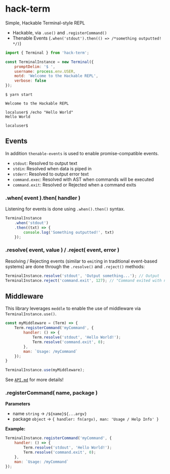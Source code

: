# hack-term

Simple, Hackable Terminal-style REPL

* Hackable, via `.use()` and `.registerCommand()`
* Thenable Events (`.when('stdout').then(() => /*something outputted! */)`)

```javascript
import { Terminal } from 'hack-term';

const TerminalInstance = new Terminal({
	promptDelim: '$ ',
	username: process.env.USER,
	motd: 'Welcome to the Hackable REPL',
	verbose: false
});
```

```
$ yarn start

Welcome to the Hackable REPL

localuser$ /echo "Hello World"
Hello World

localuser$
```

## Events

In addition `thenable-events` is used to enable promise-compatible events.

- `stdout`: Resolved to output text
- `stdin`: Resolved when data is piped in
- `stderr`: Resolved to output error text
- `command.exec`: Resolved with AST when commands will be executed
- `command.exit`: Resolved or Rejected when a command exits

### .when( event ).then( handler )

Listening for events is done using `.when().then()` syntax.

```javascript
TerminalInstance
	.when('stdout')
	.then((txt) => {
		console.log('Something outputted!', txt)
	});
```

### .resolve( event, value ) / .reject( event, error )

Resolving / Rejecting events (similar to `emit`ing in traditional event-based systems) are done through the `.resolve()` and `.reject()` methods:

```javascript
TerminalInstance.resolve('stdout', 'Output something...'); // Output
TerminalInstance.reject('command.exit', 127); // "Command exited with non-zero"
```

## Middleware

This library leverages `meddle` to enable the use of middleware via `TerminalInstance.use()`.

```javascript
const myMiddleware = (Term) => {
	Term.registerCommand('myCommand', {
		handler: () => {
			Term.resolve('stdout', 'Hello World!');
			Term.resolve('command.exit', 0);
		},
		man: `Usage: /myCommand`
	});
}

TerminalInstance.use(myMiddleware);
```

See [`API.md`](https://github.com/Swivelgames/hack-term/wiki/Terminal-API) for more details!

### .registerCommand( name, package )

**Parameters**
- name `string` -> `/${name}${...argv}`
- package `object` -> `{ handler: fn(argv), man: 'Usage / Help Info' }`

**Example:**

```javascript
TerminalInstance.registerCommand('myCommand', {
	handler: () => {
		Term.resolve('stdout', 'Hello World!');
		Term.resolve('command.exit', 0);
	},
	man: `Usage: /myCommand`
});
```
